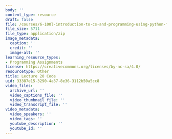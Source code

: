 ```yaml
---
body: ''
content_type: resource
draft: false
file: /courses/6-100l-introduction-to-cs-and-programming-using-python-fall-2022/mit6_100l_f22_lec20_code.zip
file_size: 5711
file_type: application/zip
image_metadata:
  caption: ''
  credit: ''
  image-alt: ''
learning_resource_types:
- Programming Assignments
license: https://creativecommons.org/licenses/by-nc-sa/4.0/
resourcetype: Other
title: Lecture 20 Code
uid: 33387e15-3290-4a37-8e36-3112b50a5cc8
video_files:
  archive_url: ''
  video_captions_file: ''
  video_thumbnail_file: ''
  video_transcript_file: ''
video_metadata:
  video_speakers: ''
  video_tags: ''
  youtube_description: ''
  youtube_id: ''
---
```

